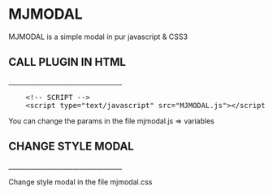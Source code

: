MJMODAL
===========
<p>MJMODAL is a simple modal in pur javascript &amp; CSS3</p>

<h2>CALL PLUGIN IN HTML</h2>
___________________________________
			
<pre>
	&lt;!-- SCRIPT --&gt;
	&lt;script type="text/javascript" src="MJMODAL.js"&gt;&lt;/script&gt;
</pre>

<p>You can change the params in the file mjmodal.js => variables</p>


<h2>CHANGE STYLE MODAL</h2>
___________________________________
	
<p>Change style modal in the file mjmodal.css</p>